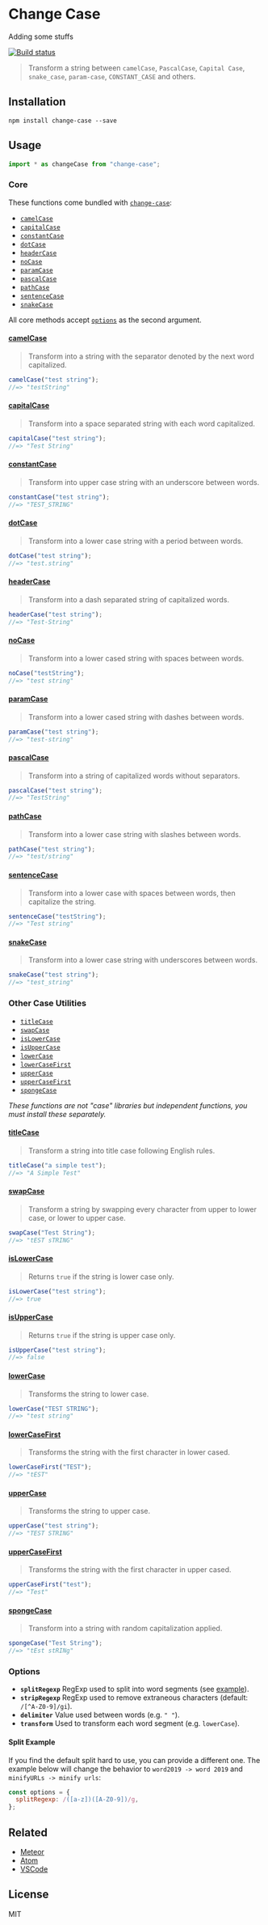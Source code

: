 # Change Case
Adding some stuffs

[![Build status](https://img.shields.io/travis/blakeembrey/change-case.svg?style=flat)](https://travis-ci.com/blakeembrey/change-case)

> Transform a string between `camelCase`, `PascalCase`, `Capital Case`, `snake_case`, `param-case`, `CONSTANT_CASE` and others.

## Installation

```
npm install change-case --save
```

## Usage

```js
import * as changeCase from "change-case";
```

### Core

These functions come bundled with [`change-case`](https://github.com/blakeembrey/change-case/tree/master/packages/change-case):

- [`camelCase`](#camelcase)
- [`capitalCase`](#capitalcase)
- [`constantCase`](#constantcase)
- [`dotCase`](#dotcase)
- [`headerCase`](#headercase)
- [`noCase`](#nocase)
- [`paramCase`](#paramcase)
- [`pascalCase`](#pascalcase)
- [`pathCase`](#pathcase)
- [`sentenceCase`](#sentencecase)
- [`snakeCase`](#snakecase)

All core methods accept [`options`](#options) as the second argument.

#### [camelCase](https://github.com/blakeembrey/change-case/tree/master/packages/camel-case)

> Transform into a string with the separator denoted by the next word capitalized.

```js
camelCase("test string");
//=> "testString"
```

#### [capitalCase](https://github.com/blakeembrey/change-case/tree/master/packages/capital-case)

> Transform into a space separated string with each word capitalized.

```js
capitalCase("test string");
//=> "Test String"
```

#### [constantCase](https://github.com/blakeembrey/change-case/tree/master/packages/constant-case)

> Transform into upper case string with an underscore between words.

```js
constantCase("test string");
//=> "TEST_STRING"
```

#### [dotCase](https://github.com/blakeembrey/change-case/tree/master/packages/dot-case)

> Transform into a lower case string with a period between words.

```js
dotCase("test string");
//=> "test.string"
```

#### [headerCase](https://github.com/blakeembrey/change-case/tree/master/packages/header-case)

> Transform into a dash separated string of capitalized words.

```js
headerCase("test string");
//=> "Test-String"
```

#### [noCase](https://github.com/blakeembrey/change-case/tree/master/packages/no-case)

> Transform into a lower cased string with spaces between words.

```js
noCase("testString");
//=> "test string"
```

#### [paramCase](https://github.com/blakeembrey/change-case/tree/master/packages/param-case)

> Transform into a lower cased string with dashes between words.

```js
paramCase("test string");
//=> "test-string"
```

#### [pascalCase](https://github.com/blakeembrey/change-case/tree/master/packages/pascal-case)

> Transform into a string of capitalized words without separators.

```js
pascalCase("test string");
//=> "TestString"
```

#### [pathCase](https://github.com/blakeembrey/change-case/tree/master/packages/path-case)

> Transform into a lower case string with slashes between words.

```js
pathCase("test string");
//=> "test/string"
```

#### [sentenceCase](https://github.com/blakeembrey/change-case/tree/master/packages/sentence-case)

> Transform into a lower case with spaces between words, then capitalize the string.

```js
sentenceCase("testString");
//=> "Test string"
```

#### [snakeCase](https://github.com/blakeembrey/change-case/tree/master/packages/snake-case)

> Transform into a lower case string with underscores between words.

```js
snakeCase("test string");
//=> "test_string"
```

### Other Case Utilities

- [`titleCase`](#titlecase)
- [`swapCase`](#swapcase)
- [`isLowerCase`](#islowercase)
- [`isUpperCase`](#isuppercase)
- [`lowerCase`](#lowercase)
- [`lowerCaseFirst`](#lowercasefirst)
- [`upperCase`](#uppercase)
- [`upperCaseFirst`](#uppercasefirst)
- [`spongeCase`](#spongeCase)

_These functions are not "case" libraries but independent functions, you must install these separately._

#### [titleCase](https://github.com/blakeembrey/change-case/tree/master/packages/title-case)

> Transform a string into title case following English rules.

```js
titleCase("a simple test");
//=> "A Simple Test"
```

#### [swapCase](https://github.com/blakeembrey/change-case/tree/master/packages/swap-case)

> Transform a string by swapping every character from upper to lower case, or lower to upper case.

```js
swapCase("Test String");
//=> "tEST sTRING"
```

#### [isLowerCase](https://github.com/blakeembrey/change-case/tree/master/packages/is-lower-case)

> Returns `true` if the string is lower case only.

```js
isLowerCase("test string");
//=> true
```

#### [isUpperCase](https://github.com/blakeembrey/change-case/tree/master/packages/is-upper-case)

> Returns `true` if the string is upper case only.

```js
isUpperCase("test string");
//=> false
```

#### [lowerCase](https://github.com/blakeembrey/change-case/tree/master/packages/lower-case)

> Transforms the string to lower case.

```js
lowerCase("TEST STRING");
//=> "test string"
```

#### [lowerCaseFirst](https://github.com/blakeembrey/change-case/tree/master/packages/lower-case-first)

> Transforms the string with the first character in lower cased.

```js
lowerCaseFirst("TEST");
//=> "tEST"
```

#### [upperCase](https://github.com/blakeembrey/change-case/tree/master/packages/upper-case)

> Transforms the string to upper case.

```js
upperCase("test string");
//=> "TEST STRING"
```

#### [upperCaseFirst](https://github.com/blakeembrey/change-case/tree/master/packages/upper-case-first)

> Transforms the string with the first character in upper cased.

```js
upperCaseFirst("test");
//=> "Test"
```

#### [spongeCase](https://github.com/blakeembrey/change-case/tree/master/packages/sponge-case)

> Transform into a string with random capitalization applied.

```js
spongeCase("Test String");
//=> "tEst stRINg"
```

### Options

- **`splitRegexp`** RegExp used to split into word segments (see [example](#split-example)).
- **`stripRegexp`** RegExp used to remove extraneous characters (default: `/[^A-Z0-9]/gi`).
- **`delimiter`** Value used between words (e.g. `" "`).
- **`transform`** Used to transform each word segment (e.g. `lowerCase`).

#### Split Example

If you find the default split hard to use, you can provide a different one. The example below will change the behavior to `word2019 -> word 2019` and `minifyURLs -> minify urls`:

```js
const options = {
  splitRegexp: /([a-z])([A-Z0-9])/g,
};
```

## Related

- [Meteor](https://github.com/Konecty/change-case)
- [Atom](https://github.com/robhurring/atom-change-case)
- [VSCode](https://github.com/wmaurer/vscode-change-case)

## License

MIT
